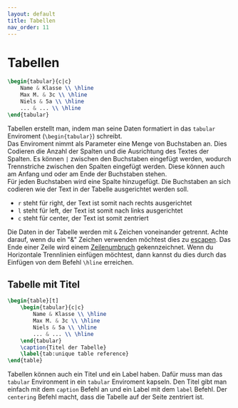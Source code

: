 ```yaml
---
layout: default
title: Tabellen
nav_order: 11
---
```


# Tabellen
```latex
\begin{tabular}{c|c}
    Name & Klasse \\ \hline
    Max M. & 3c \\ \hline
    Niels & 5a \\ \hline
    ... & ... \\ \hline
\end{tabular}
```

Tabellen erstellt man, indem man seine Daten formatiert in das `tabular` Enviroment (`\begin{tabular}`) schreibt.<br>
Das Enviroment nimmt als Parameter eine Menge von Buchstaben an.
Dies Codieren die Anzahl der Spalten und die Ausrichtung des Textes der Spalten.
Es können `|` zwischen den Buchstaben eingefügt werden, wodurch Trennstriche zwischen den Spalten eingefügt werden.
Diese können auch am Anfang und oder am Ende der Buchstaben stehen.<br>
Für jeden Buchstaben wird eine Spalte hinzugefügt.
Die Buchstaben an sich codieren wie der Text in der Tabelle ausgerichtet werden soll.
- `r` steht für right, der Text ist somit nach rechts ausgerichtet
- `l` steht für left, der Text ist somit nach links ausgerichtet
- `c` steht für center, der Text ist somit zentriert

Die Daten in der Tabelle werden mit `&` Zeichen voneinander getrennt.
Achte darauf, wenn du ein "&" Zeichen verwenden möchtest dies zu [escapen](./Escape).
Das Ende einer Zeile wird einem [Zeilenumbruch](./Umbrüche#zeilenumbruch) gekennzeichnet.
Wenn du Horizontale Trennlinien einfügen möchtest, dann kannst du dies durch das Einfügen von dem Befehl `\hline` erreichen.

## Tabelle mit Titel
```latex
\begin{table}[t]
    \begin{tabular}{c|c}
        Name & Klasse \\ \hline
        Max M. & 3c \\ \hline
        Niels & 5a \\ \hline
        ... & ... \\ \hline
    \end{tabular}
    \caption{Titel der Tabelle}
    \label{tab:unique table reference}
\end{table}
```

Tabellen können auch ein Titel und ein Label haben.
Dafür muss man das `tabular` Environment in ein `tabular` Enviroment kapseln.
Den Titel gibt man einfach mit dem `caption` Befehl an und ein Label mit dem `label` Befehl.
Der `centering` Befehl macht, dass die Tabelle auf der Seite zentriert ist.

